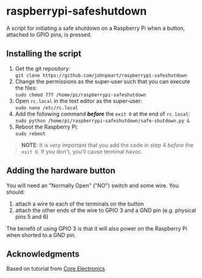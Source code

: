 # raspberrypi-safeshutdown

A script for initiating a safe shutdown on a Raspberry Pi when a button, attached to GPIO pins, is pressed.

## Installing the script

1. Get the git repository:\
`git clone https://github.com/johnpeart/raspberrypi-safeshutdown`
2. Change the permissions as the super-user such that you can execute the files:\
`sudo chmod 777 /home/pi/raspberrypi-safeshutdown`
3. Open `rc.local` in the text editor as the super-user:\
`sudo nano /etc/rc.local`
4. Add the following command _**before**_ the `exit 0` at the end of `rc.local`:\
`sudo python /home/pi/raspberrypi-safeshutdown/safe-shutdown.py &`
5. Reboot the Raspberry Pi:\
`sudo reboot`

> **NOTE**: It is _very_ important that you add the code in step 4 _before_ the `exit 0`. If you don't, you'll cause terminal havoc.

## Adding the hardware button

You will need an "Normally Open" ("NO") switch and some wire. You should:

1. attach a wire to each of the terminals on the button
2. attach the other ends of the wire to GPIO 3 and a GND pin (e.g. physical pins 5 and 6)

The benefit of using GPIO 3 is that it will also power *on* the Raspberry Pi when shorted to a GND pin.

## Acknowledgments

Based on tutorial from [Core Electronics](https://core-electronics.com.au/tutorials/how-to-make-a-safe-shutdown-button-for-raspberry-pi.html)